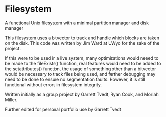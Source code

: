 # Filesystem
A functional Unix filesystem with a minimal partition manager and disk manager

This filesystem uses a bitvector to track and handle which blocks are taken on the disk. This code was written by Jim Ward at UWyo for the sake of the project.

If this were to be used in a live system, many optimizations would neeed to be made to the fileExists() function, real features would need to be added to the setattributes() function, the usage of something other than a bitvector would be necessary to track files being used, and further debugging may need to be done to ensure no segmentation faults. However, it is still functional without errors in filesystem integrity.

Written initially as a group project by Garrett Tvedt, Ryan Cook, and Moriah Miller.

Further edited for personal portfolio use by Garrett Tvedt

